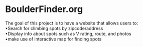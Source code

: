 # BoulderFinder.org
The goal of this project is to have a website that allows users to: <br>
  •Search for climbing spots by zipcode/address <br>
  •Display info about spots such as V rating, route, and photos <br>
  •make use of interactive map for finding spots <br> <br>
